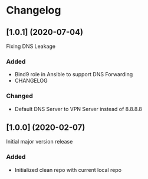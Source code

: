 # Changelog

## [1.0.1] (2020-07-04)
Fixing DNS Leakage

### Added
- Bind9 role in Ansible to support DNS Forwarding
- CHANGELOG

### Changed
- Default DNS Server to VPN Server instead of 8.8.8.8

## [1.0.0] (2020-02-07)
Initial major version release

### Added
- Initialized clean repo with current local repo
